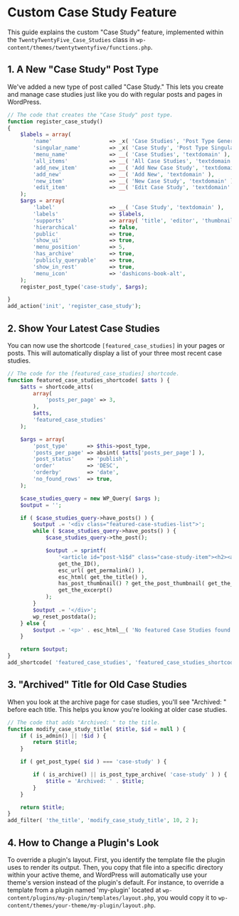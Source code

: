 # Custom Case Study Feature

This guide explains the custom "Case Study" feature, implemented within the `TwentyTwentyFive_Case_Studies` class in `wp-content/themes/twentytwentyfive/functions.php`.

## 1. A New "Case Study" Post Type

We've added a new type of post called "Case Study." This lets you create and manage case studies just like you do with regular posts and pages in WordPress.

```php
// The code that creates the "Case Study" post type.
function register_case_study()
{
	$labels = array(
        'name'                  => _x( 'Case Studies', 'Post Type General Name', 'textdomain' ),
        'singular_name'         => _x( 'Case Study', 'Post Type Singular Name', 'textdomain' ),
        'menu_name'             => __( 'Case Studies', 'textdomain' ),
        'all_items'             => __( 'All Case Studies', 'textdomain' ),
        'add_new_item'          => __( 'Add New Case Study', 'textdomain' ),
        'add_new'               => __( 'Add New', 'textdomain' ),
        'new_item'              => __( 'New Case Study', 'textdomain' ),
        'edit_item'             => __( 'Edit Case Study', 'textdomain' ),
    );
    $args = array(
        'label'                 => __( 'Case Study', 'textdomain' ),
        'labels'                => $labels,
        'supports'              => array( 'title', 'editor', 'thumbnail', 'excerpt' ),
        'hierarchical'          => false,
        'public'                => true,
        'show_ui'               => true,
        'menu_position'         => 5,
        'has_archive'           => true,
        'publicly_queryable'    => true,
        'show_in_rest'          => true,
        'menu_icon'             => 'dashicons-book-alt',
    );
	register_post_type('case-study', $args);

}
add_action('init', 'register_case_study');
```

## 2. Show Your Latest Case Studies

You can now use the shortcode `[featured_case_studies]` in your pages or posts. This will automatically display a list of your three most recent case studies.

```php
// The code for the [featured_case_studies] shortcode.
function featured_case_studies_shortcode( $atts ) {
    $atts = shortcode_atts(
        array(
            'posts_per_page' => 3,
        ),
        $atts,
        'featured_case_studies'
    );

    $args = array(
        'post_type'      => $this->post_type,
        'posts_per_page' => absint( $atts['posts_per_page'] ),
        'post_status'    => 'publish',
        'order'          => 'DESC',
        'orderby'        => 'date',
        'no_found_rows'  => true,
    );

    $case_studies_query = new WP_Query( $args );
    $output = '';

    if ( $case_studies_query->have_posts() ) {
        $output .= '<div class="featured-case-studies-list">';
        while ( $case_studies_query->have_posts() ) {
            $case_studies_query->the_post();

            $output .= sprintf(
                '<article id="post-%1$d" class="case-study-item"><h2><a href="%2$s">%3$s</a></h2>%4$s<div class="entry-excerpt">%5$s</div></article>',
                get_the_ID(),
                esc_url( get_permalink() ),
                esc_html( get_the_title() ),
                has_post_thumbnail() ? get_the_post_thumbnail( get_the_ID(), 'medium' ) : '',
                get_the_excerpt()
            );
        }
        $output .= '</div>';
        wp_reset_postdata();
    } else {
        $output .= '<p>' . esc_html__( 'No featured Case Studies found.', $this->text_domain ) . '</p>';
    }

    return $output;
}
add_shortcode( 'featured_case_studies', 'featured_case_studies_shortcode' );
```

## 3. "Archived" Title for Old Case Studies

When you look at the archive page for case studies, you'll see "Archived: " before each title. This helps you know you're looking at older case studies.

```php
// The code that adds "Archived: " to the title.
function modify_case_study_title( $title, $id = null ) {
    if ( is_admin() || !$id ) {
        return $title;
    }

    if ( get_post_type( $id ) === 'case-study' ) {

        if ( is_archive() || is_post_type_archive( 'case-study' ) ) {
            $title = 'Archived: ' . $title;
        }
    }

    return $title;
}
add_filter( 'the_title', 'modify_case_study_title', 10, 2 );
```

## 4. How to Change a Plugin's Look

To override a plugin's layout.
First, you identify the template file the plugin uses to render its output.
Then, you copy that file into a specific directory within your active theme, and WordPress will automatically use your theme's version instead of the plugin's default.
For instance, to override a template from a plugin named 'my-plugin' located at `wp-content/plugins/my-plugin/templates/layout.php`, you would copy it to `wp-content/themes/your-theme/my-plugin/layout.php`.
